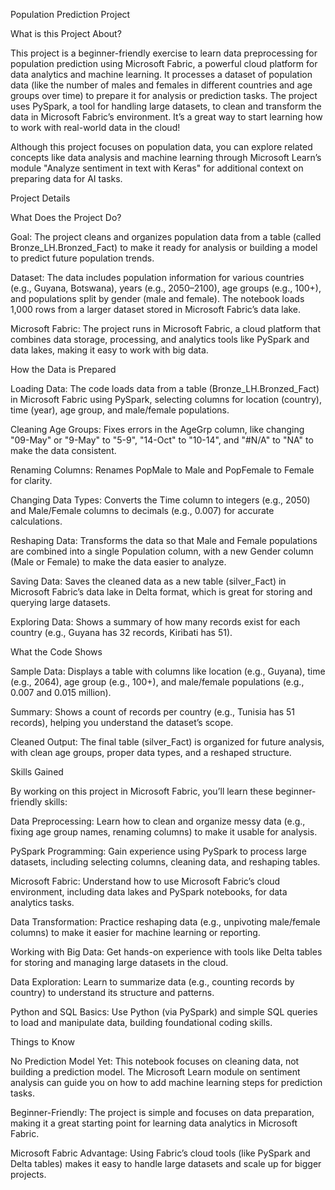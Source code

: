 Population Prediction Project

What is this Project About?

This project is a beginner-friendly exercise to learn data preprocessing for population prediction using Microsoft Fabric, a powerful cloud platform for data analytics and machine learning. It processes a dataset of population data (like the number of males and females in different countries and age groups over time) to prepare it for analysis or prediction tasks. The project uses PySpark, a tool for handling large datasets, to clean and transform the data in Microsoft Fabric’s environment. It’s a great way to start learning how to work with real-world data in the cloud!

Although this project focuses on population data, you can explore related concepts like data analysis and machine learning through Microsoft Learn’s module "Analyze sentiment in text with Keras" for additional context on preparing data for AI tasks.

Project Details

What Does the Project Do?





Goal: The project cleans and organizes population data from a table (called Bronze_LH.Bronzed_Fact) to make it ready for analysis or building a model to predict future population trends.



Dataset: The data includes population information for various countries (e.g., Guyana, Botswana), years (e.g., 2050–2100), age groups (e.g., 100+), and populations split by gender (male and female). The notebook loads 1,000 rows from a larger dataset stored in Microsoft Fabric’s data lake.



Microsoft Fabric: The project runs in Microsoft Fabric, a cloud platform that combines data storage, processing, and analytics tools like PySpark and data lakes, making it easy to work with big data.

How the Data is Prepared





Loading Data: The code loads data from a table (Bronze_LH.Bronzed_Fact) in Microsoft Fabric using PySpark, selecting columns for location (country), time (year), age group, and male/female populations.



Cleaning Age Groups: Fixes errors in the AgeGrp column, like changing "09-May" or "9-May" to "5-9", "14-Oct" to "10-14", and "#N/A" to "NA" to make the data consistent.



Renaming Columns: Renames PopMale to Male and PopFemale to Female for clarity.



Changing Data Types: Converts the Time column to integers (e.g., 2050) and Male/Female columns to decimals (e.g., 0.007) for accurate calculations.



Reshaping Data: Transforms the data so that Male and Female populations are combined into a single Population column, with a new Gender column (Male or Female) to make the data easier to analyze.



Saving Data: Saves the cleaned data as a new table (silver_Fact) in Microsoft Fabric’s data lake in Delta format, which is great for storing and querying large datasets.



Exploring Data: Shows a summary of how many records exist for each country (e.g., Guyana has 32 records, Kiribati has 51).

What the Code Shows





Sample Data: Displays a table with columns like location (e.g., Guyana), time (e.g., 2064), age group (e.g., 100+), and male/female populations (e.g., 0.007 and 0.015 million).



Summary: Shows a count of records per country (e.g., Tunisia has 51 records), helping you understand the dataset’s scope.



Cleaned Output: The final table (silver_Fact) is organized for future analysis, with clean age groups, proper data types, and a reshaped structure.

Skills Gained

By working on this project in Microsoft Fabric, you’ll learn these beginner-friendly skills:





Data Preprocessing: Learn how to clean and organize messy data (e.g., fixing age group names, renaming columns) to make it usable for analysis.



PySpark Programming: Gain experience using PySpark to process large datasets, including selecting columns, cleaning data, and reshaping tables.



Microsoft Fabric: Understand how to use Microsoft Fabric’s cloud environment, including data lakes and PySpark notebooks, for data analytics tasks.



Data Transformation: Practice reshaping data (e.g., unpivoting male/female columns) to make it easier for machine learning or reporting.



Working with Big Data: Get hands-on experience with tools like Delta tables for storing and managing large datasets in the cloud.



Data Exploration: Learn to summarize data (e.g., counting records by country) to understand its structure and patterns.



Python and SQL Basics: Use Python (via PySpark) and simple SQL queries to load and manipulate data, building foundational coding skills.

Things to Know





No Prediction Model Yet: This notebook focuses on cleaning data, not building a prediction model. The Microsoft Learn module on sentiment analysis can guide you on how to add machine learning steps for prediction tasks.



Beginner-Friendly: The project is simple and focuses on data preparation, making it a great starting point for learning data analytics in Microsoft Fabric.



Microsoft Fabric Advantage: Using Fabric’s cloud tools (like PySpark and Delta tables) makes it easy to handle large datasets and scale up for bigger projects.
